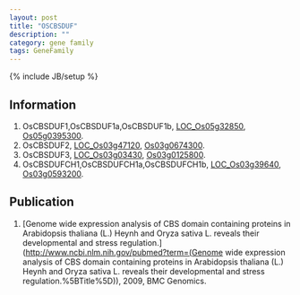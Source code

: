 ```yaml
---
layout: post
title: "OSCBSDUF"
description: ""
category: gene family
tags: GeneFamily
---
```

{% include JB/setup %}

## Information
1. OsCBSDUF1,OsCBSDUF1a,OsCBSDUF1b, [LOC_Os05g32850](http://rice.plantbiology.msu.edu/cgi-bin/ORF_infopage.cgi?orf=LOC_Os05g32850), [Os05g0395300](http://rapdb.dna.affrc.go.jp/viewer/gbrowse_details/irgsp1?name=Os05g0395300).
2. OsCBSDUF2, [LOC_Os03g47120](http://rice.plantbiology.msu.edu/cgi-bin/ORF_infopage.cgi?orf=LOC_Os03g47120), [Os03g0674300](http://rapdb.dna.affrc.go.jp/viewer/gbrowse_details/irgsp1?name=Os03g0674300).
3. OsCBSDUF3, [LOC_Os03g03430](http://rice.plantbiology.msu.edu/cgi-bin/ORF_infopage.cgi?orf=LOC_Os03g03430), [Os03g0125800](http://rapdb.dna.affrc.go.jp/viewer/gbrowse_details/irgsp1?name=Os03g0125800).
4. OsCBSDUFCH1,OsCBSDUFCH1a,OsCBSDUFCH1b, [LOC_Os03g39640](http://rice.plantbiology.msu.edu/cgi-bin/ORF_infopage.cgi?orf=LOC_Os03g39640), [Os03g0593200](http://rapdb.dna.affrc.go.jp/viewer/gbrowse_details/irgsp1?name=Os03g0593200).

## Publication
1. [Genome wide expression analysis of CBS domain containing proteins in Arabidopsis thaliana (L.) Heynh and Oryza sativa L. reveals their developmental and stress regulation.](http://www.ncbi.nlm.nih.gov/pubmed?term=(Genome wide expression analysis of CBS domain containing proteins in Arabidopsis thaliana (L.) Heynh and Oryza sativa L. reveals their developmental and stress regulation.%5BTitle%5D)), 2009, BMC Genomics.


